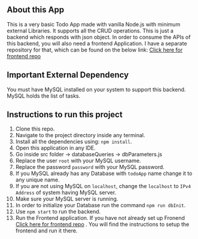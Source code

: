 ## About this App

This is a very basic Todo App made with vanilla Node.js with minimum external Libraries. It supports all the CRUD operations.
This is just a backend which responds with json object. In order to consume the APIs of this backend, you will also need a frontend Application. I have a separate repository for that, which can be found on the below link:
[Click here for frontend repo](https://github.com/shashwat2702/todoFrontend)

## Important External Dependency

You must have MySQL installed on your system to support this backend. MySQL holds the list of tasks.

## Instructions to run this project

1. Clone this repo.
2. Navigate to the project directory inside any terminal.
3. Install all the dependencies using: `npm install`.
4. Open this application in any IDE.
5. Go inside src folder -> databaseQueries -> dbParameters.js
6. Replace the user `root` with your MySQL username.
7. Replace the password `password` with your MySQL password.
8. If you MySQL already has any Database with `todoApp` name change it to any unique name.
9. If you are not using MySQL on `localhost`, change the `localhost` to `IPv4 Address` of system having MySQL server.
10. Make sure your MySQL server is running.
11. In order to initialize your Database run the command `npm run dbInit`.
12. Use `npm start` to run the backend.
13. Run the Frontend application. If you have not already set up Fronend [Click here for frontend repo](https://github.com/shashwat2702/todoFrontend) . You will find the instructions to setup the frontend and run it there.



